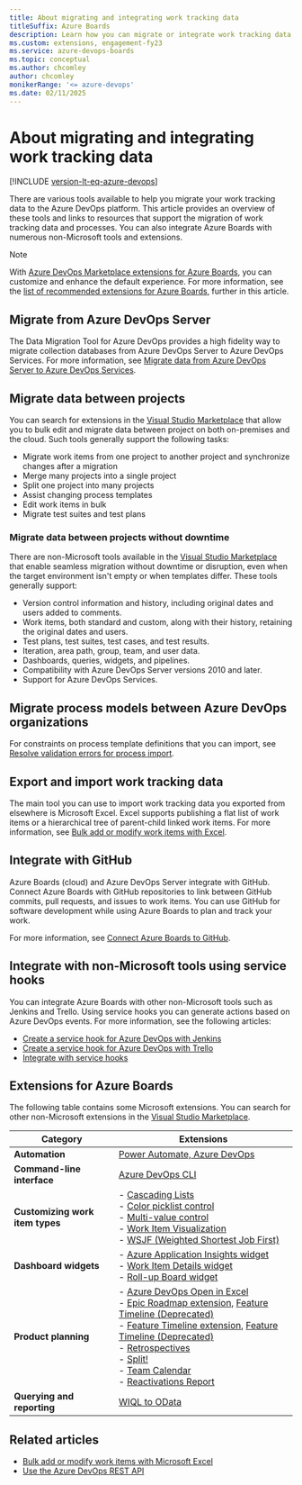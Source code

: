 ```yaml
---
title: About migrating and integrating work tracking data
titleSuffix: Azure Boards
description: Learn how you can migrate or integrate work tracking data from other software applications to Azure Boards, plus available extensions.
ms.custom: extensions, engagement-fy23
ms.service: azure-devops-boards
ms.topic: conceptual
ms.author: chcomley
author: chcomley
monikerRange: '<= azure-devops'
ms.date: 02/11/2025
---
```


# About migrating and integrating work tracking data 

[!INCLUDE [version-lt-eq-azure-devops](../../includes/version-lt-eq-azure-devops.md)]

There are various tools available to help you migrate your work tracking data to the Azure DevOps platform. This article provides an overview of these tools and links to resources that support the migration of work tracking data and processes. You can also integrate Azure Boards with numerous non-Microsoft tools and extensions.

> [!NOTE]
> With [Azure DevOps Marketplace extensions for Azure Boards](https://marketplace.visualstudio.com/search?target=AzureDevOps&category=Azure%20Boards&sortBy=Installs), you can customize and enhance the default experience. For more information, see the [list of recommended extensions for Azure Boards](#extensions-for-azure-boards), further in this article. 

## Migrate from Azure DevOps Server

The Data Migration Tool for Azure DevOps provides a high fidelity way to migrate collection databases from Azure DevOps Server to Azure DevOps Services. For more information, see [Migrate data from Azure DevOps Server to Azure DevOps Services](../../migrate/migration-overview.md).

## Migrate data between projects

You can search for extensions in the [Visual Studio Marketplace](https://marketplace.visualstudio.com/azuredevops) that allow you to bulk edit and migrate data between project on both on-premises and the cloud. Such tools generally support the following tasks:  
- Migrate work items from one project to another project and synchronize changes after a migration
- Merge many projects into a single project
- Split one project into many projects
- Assist changing process templates
- Edit work items in bulk
- Migrate test suites and test plans

### Migrate data between projects without downtime  

There are non-Microsoft tools available in the [Visual Studio Marketplace](https://marketplace.visualstudio.com/azuredevops) that enable seamless migration without downtime or disruption, even when the target environment isn't empty or when templates differ. These tools generally support:

- Version control information and history, including original dates and users added to comments.
- Work items, both standard and custom, along with their history, retaining the original dates and users.
- Test plans, test suites, test cases, and test results.
- Iteration, area path, group, team, and user data.
- Dashboards, queries, widgets, and pipelines.
- Compatibility with Azure DevOps Server versions 2010 and later.
- Support for Azure DevOps Services.

## Migrate process models between Azure DevOps organizations

For constraints on process template definitions that you can import, see [Resolve validation errors for process import](../../organizations/settings/work/import-process/resolve-errors.md).
  
## Export and import work tracking data

The main tool you can use to import work tracking data you exported from elsewhere is Microsoft Excel. Excel supports publishing a flat list of work items or a hierarchical tree of parent-child linked work items. For more information, see [Bulk add or modify work items with Excel](../backlogs/office/bulk-add-modify-work-items-excel.md).

## Integrate with GitHub

Azure Boards (cloud) and Azure DevOps Server integrate with GitHub. Connect Azure Boards with GitHub repositories to link between GitHub commits, pull requests, and issues to work items. You can use GitHub for software development while using Azure Boards to plan and track your work.

For more information, see [Connect Azure Boards to GitHub](../github/connect-to-github.md).
 
## Integrate with non-Microsoft tools using service hooks

You can integrate Azure Boards with other non-Microsoft tools such as Jenkins and Trello. Using service hooks you can generate actions based on Azure DevOps events. For more information, see the following articles: 
-  [Create a service hook for Azure DevOps with Jenkins](../../service-hooks/services/jenkins.md) 
-  [Create a service hook for Azure DevOps with Trello](../../service-hooks/services/trello.md)
-  [Integrate with service hooks](../../service-hooks/overview.md)

## Extensions for Azure Boards

The following table contains some Microsoft extensions. You can search for other non-Microsoft extensions in the [Visual Studio Marketplace](https://marketplace.visualstudio.com/azuredevops).

| Category | Extensions |
|--------------|-------------|
| **Automation** | [Power Automate, Azure DevOps](https://powerautomate.microsoft.com/connectors/details/shared_visualstudioteamservices/azure-devops/) |
| **Command-line interface** | [Azure DevOps CLI](../../cli/index.md) |
| **Customizing work item types** | - [Cascading Lists](https://marketplace.visualstudio.com/items?itemName=ms-devlabs.cascading-picklists-extension)<br>- [Color picklist control](https://marketplace.visualstudio.com/items?itemName=ms-devlabs.color-form-control)<br>- [Multi-value control](https://marketplace.visualstudio.com/items?itemName=ms-devlabs.vsts-extensions-multivalue-control)<br>- [Work Item Visualization](https://marketplace.visualstudio.com/items?itemName=ms-devlabs.WorkItemVisualization)<br>- [WSJF (Weighted Shortest Job First)](https://marketplace.visualstudio.com/items?itemName=MS-Agile-SAFe.WSJF-extension) |
| **Dashboard widgets** | - [Azure Application Insights widget](https://marketplace.visualstudio.com/items?itemName=ms-appinsights.ApplicationInsightsWidgets)<br>- [Work Item Details widget](https://marketplace.visualstudio.com/items?itemName=ms-devlabs.WorkItemDetails)<br>- [Roll-up Board widget](https://marketplace.visualstudio.com/items?itemName=ms-devlabs.RollUpBoard) |
| **Product planning** | - [Azure DevOps Open in Excel](https://marketplace.visualstudio.com/items?itemName=blueprint.vsts-open-work-items-in-excel)<br>- [Epic Roadmap extension](https://marketplace.visualstudio.com/items?itemName=ms-devlabs.workitem-feature-timeline-extension), [Feature Timeline (Deprecated)](/previous-versions/azure/devops/all/extensions/epic-roadmap)<br>- [Feature Timeline extension](https://marketplace.visualstudio.com/items?itemName=ms-devlabs.workitem-feature-timeline-extension), [Feature Timeline (Deprecated)](/previous-versions/azure/devops/all/extensions/feature-timeline)<br>- [Retrospectives](https://marketplace.visualstudio.com/items?itemName=ms-devlabs.team-retrospectives)<br>- [Split!](https://marketplace.visualstudio.com/items?itemName=blueprint.vsts-extension-split-work&ssr=false#overview)<br>- [Team Calendar](https://marketplace.visualstudio.com/items?itemName=ms-devlabs.team-calendar)<br>- [Reactivations Report](https://marketplace.visualstudio.com/items?itemName=EnterpriseServicesDevOpsTeam.ServicesBugReactivationReport&ssr=false#overview) |
| **Querying and reporting** | [WIQL to OData](https://marketplace.visualstudio.com/items?itemName=ms-eswm.wiql-to-odata) |

## Related articles

- [Bulk add or modify work items with Microsoft Excel](../backlogs/office/bulk-add-modify-work-items-excel.md)
- [Use the Azure DevOps REST API](/rest/api/azure/devops/)
